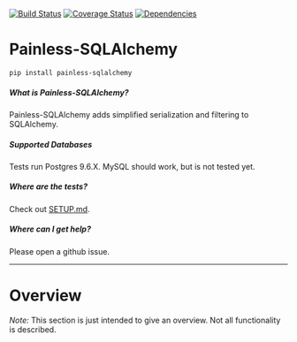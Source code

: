 [![Build Status](https://img.shields.io/travis/GetintheLoop/painless-sqlalchemy/master.svg)](https://travis-ci.org/GetintheLoop/painless-sqlalchemy)
[![Coverage Status](https://coveralls.io/repos/github/GetintheLoop/painless-sqlalchemy/badge.svg?branch=master)](https://coveralls.io/github/GetintheLoop/painless-sqlalchemy?branch=master)
[![Dependencies](https://pyup.io/repos/github/GetintheLoop/painless-sqlalchemy/shield.svg?t=1518818417448)](https://pyup.io)

# Painless-SQLAlchemy

`pip install painless-sqlalchemy`

##### What is Painless-SQLAlchemy?

Painless-SQLAlchemy adds simplified serialization and filtering to SQLAlchemy.
     
##### Supported Databases

Tests run Postgres 9.6.X. MySQL should work, but is not tested yet.

##### Where are the tests?

Check out [SETUP.md](SETUP.md).

##### Where can I get help?

Please open a github issue.

---------------------

# Overview

*Note:* This section is just intended to give an overview. Not all functionality is described.

